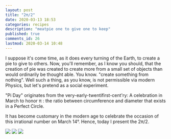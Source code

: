 ```yaml
---
layout: post
title: "2π/2"
date: 2020-03-13 18:53
categories: recipes
description: "meatpie one to give one to keep"
published: true
comments_id: 26 
lastmod: 2020-03-14 10:48
---
```


I suppose it's come time, as it does every turning of the Earth, to create a pie to give to others. Now, you'll remember, as I know you should, that the creation of pie was created to create more from a small set of objects than would ordinarily be thought able. You know. "create something from nothing". Well such a thing, as you know, is not permissible via modern Physics, but let's pretend as a social experiment. 

"Pi Day" originates from the very-early-twentifirst-cent'ry: A celebration in March to honor π : the ratio between circumference and diameter that exists in a Perfect Circle. 

It has become customary in the modern age to celebrate the occasion of this irrational number on March 14°. Hence, today I present the 2π/2.

<img src="https://nan.nyc/assets/images/2pi_2-paper.jpg" max-width="1000" />

<img src="https://nan.nyc/assets/images/2pi_2-unbaked.jpg" max-width="1000" />

<img src="https://nan.nyc/assets/images/2pi_2-baked.jpg" max-width="1000" />
